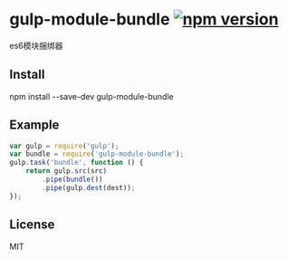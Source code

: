 # gulp-module-bundle  [![npm version](https://img.shields.io/npm/v/gulp-module-bundle.svg)](https://www.npmjs.com/package/gulp-module-bundle)

es6模块捆绑器

## Install

npm install --save-dev gulp-module-bundle


## Example

```js
var gulp = require('gulp');
var bundle = require('gulp-module-bundle');
gulp.task('bundle', function () {
    return gulp.src(src)
        .pipe(bundle())
        .pipe(gulp.dest(dest));
});
```

License
-------

MIT